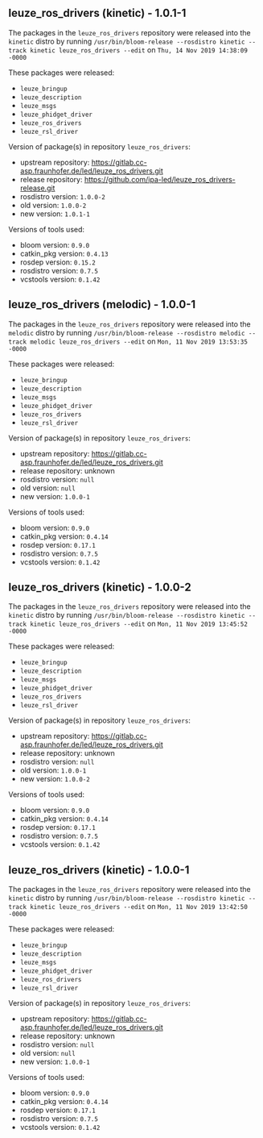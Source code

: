 ## leuze_ros_drivers (kinetic) - 1.0.1-1

The packages in the `leuze_ros_drivers` repository were released into the `kinetic` distro by running `/usr/bin/bloom-release --rosdistro kinetic --track kinetic leuze_ros_drivers --edit` on `Thu, 14 Nov 2019 14:38:09 -0000`

These packages were released:
- `leuze_bringup`
- `leuze_description`
- `leuze_msgs`
- `leuze_phidget_driver`
- `leuze_ros_drivers`
- `leuze_rsl_driver`

Version of package(s) in repository `leuze_ros_drivers`:

- upstream repository: https://gitlab.cc-asp.fraunhofer.de/led/leuze_ros_drivers.git
- release repository: https://github.com/ipa-led/leuze_ros_drivers-release.git
- rosdistro version: `1.0.0-2`
- old version: `1.0.0-2`
- new version: `1.0.1-1`

Versions of tools used:

- bloom version: `0.9.0`
- catkin_pkg version: `0.4.13`
- rosdep version: `0.15.2`
- rosdistro version: `0.7.5`
- vcstools version: `0.1.42`


## leuze_ros_drivers (melodic) - 1.0.0-1

The packages in the `leuze_ros_drivers` repository were released into the `melodic` distro by running `/usr/bin/bloom-release --rosdistro melodic --track melodic leuze_ros_drivers --edit` on `Mon, 11 Nov 2019 13:53:35 -0000`

These packages were released:
- `leuze_bringup`
- `leuze_description`
- `leuze_msgs`
- `leuze_phidget_driver`
- `leuze_ros_drivers`
- `leuze_rsl_driver`

Version of package(s) in repository `leuze_ros_drivers`:

- upstream repository: https://gitlab.cc-asp.fraunhofer.de/led/leuze_ros_drivers.git
- release repository: unknown
- rosdistro version: `null`
- old version: `null`
- new version: `1.0.0-1`

Versions of tools used:

- bloom version: `0.9.0`
- catkin_pkg version: `0.4.14`
- rosdep version: `0.17.1`
- rosdistro version: `0.7.5`
- vcstools version: `0.1.42`


## leuze_ros_drivers (kinetic) - 1.0.0-2

The packages in the `leuze_ros_drivers` repository were released into the `kinetic` distro by running `/usr/bin/bloom-release --rosdistro kinetic --track kinetic leuze_ros_drivers --edit` on `Mon, 11 Nov 2019 13:45:52 -0000`

These packages were released:
- `leuze_bringup`
- `leuze_description`
- `leuze_msgs`
- `leuze_phidget_driver`
- `leuze_ros_drivers`
- `leuze_rsl_driver`

Version of package(s) in repository `leuze_ros_drivers`:

- upstream repository: https://gitlab.cc-asp.fraunhofer.de/led/leuze_ros_drivers.git
- release repository: unknown
- rosdistro version: `null`
- old version: `1.0.0-1`
- new version: `1.0.0-2`

Versions of tools used:

- bloom version: `0.9.0`
- catkin_pkg version: `0.4.14`
- rosdep version: `0.17.1`
- rosdistro version: `0.7.5`
- vcstools version: `0.1.42`


## leuze_ros_drivers (kinetic) - 1.0.0-1

The packages in the `leuze_ros_drivers` repository were released into the `kinetic` distro by running `/usr/bin/bloom-release --rosdistro kinetic --track kinetic leuze_ros_drivers --edit` on `Mon, 11 Nov 2019 13:42:50 -0000`

These packages were released:
- `leuze_bringup`
- `leuze_description`
- `leuze_msgs`
- `leuze_phidget_driver`
- `leuze_ros_drivers`
- `leuze_rsl_driver`

Version of package(s) in repository `leuze_ros_drivers`:

- upstream repository: https://gitlab.cc-asp.fraunhofer.de/led/leuze_ros_drivers.git
- release repository: unknown
- rosdistro version: `null`
- old version: `null`
- new version: `1.0.0-1`

Versions of tools used:

- bloom version: `0.9.0`
- catkin_pkg version: `0.4.14`
- rosdep version: `0.17.1`
- rosdistro version: `0.7.5`
- vcstools version: `0.1.42`


